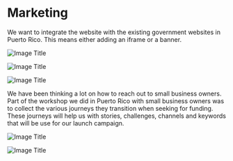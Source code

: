 # Marketing

We want to integrate the website with the existing government websites in Puerto Rico. This means either adding an iframe or a banner.


![Image Title](http://cl.ly/XkPl/espanol_728x90.png)

![Image Title](http://cl.ly/XkIr/espanol_300x250.png)

![Image Title](http://cl.ly/Xk4S/espanol_292x902.png)


We have been thinking a lot on how to reach out to small business owners.
Part of the workshop we did in Puerto Rico with small business owners was to collect the various journeys they transition when seeking for funding. These journeys will help us with stories, challenges,  channels and keywords that will be use for our launch campaign.


![Image Title](http://cl.ly/XBi9/IMG_0165.jpg)

![Image Title](http://cl.ly/XBPe/IMG_0157.jpg)




